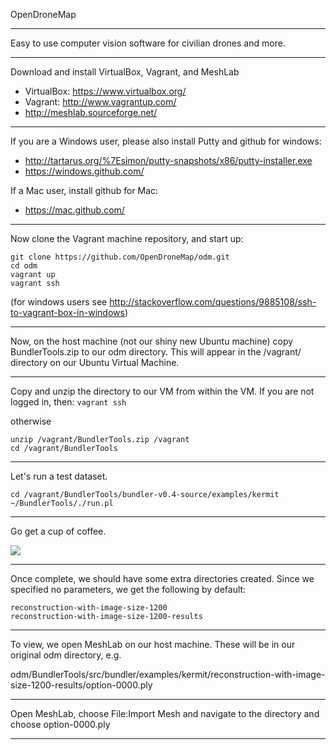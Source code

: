 OpenDroneMap

---

Easy to use computer vision software for civilian drones and more.

---

Download and install VirtualBox, Vagrant, and MeshLab

* VirtualBox: https://www.virtualbox.org/
* Vagrant: http://www.vagrantup.com/
* http://meshlab.sourceforge.net/­

---

If you are a Windows user, please also install Putty and github for windows:

* http://tartarus.org/%7Esimon/putty-snapshots/x86/putty-installer.exe
* https://windows.github.com/

If a Mac user, install github for Mac:

* https://mac.github.com/

---

Now clone the Vagrant machine repository, and start up:

```SHELL
git clone https://github.com/OpenDroneMap/odm.git
cd odm
vagrant up
vagrant ssh 
```
(for windows users see http://stackoverflow.com/questions/9885108/ssh-to-vagrant-box-in-windows)

---

Now, on the host machine (not our shiny new Ubuntu machine) copy BundlerTools.zip to our odm directory.  This will appear in the /vagrant/ directory on our Ubuntu Virtual Machine.

---

Copy and unzip the directory to our VM from within the VM.
If you are not logged in, then:
`vagrant ssh`

otherwise
```SHELL
unzip /vagrant/BundlerTools.zip /vagrant
cd /vagrant/BundlerTools
```

---

Let's run a test dataset.

```SHELL
cd /vagrant/BundlerTools/bundler-v0.4-source/examples/kermit
~/BundlerTools/./run.pl
```

---

Go get a cup of coffee.

![](http://i.imgur.com/8cK0aVj.gif)

---

Once complete, we should have some extra directories created. Since we specified no parameters, we get the following by default:

```
reconstruction-with-image-size-1200
reconstruction-with-image-size-1200-results
```

---

To view, we open MeshLab on our host machine. These will be in our original odm directory, e.g.

odm/BundlerTools/src/bundler/examples/kermit/reconstruction-with-image-size-1200-results/option-0000.ply

---

Open MeshLab, choose File:Import Mesh 
and navigate to the directory and choose option-0000.ply

---

